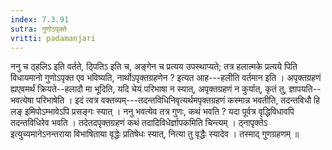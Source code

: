 ```yaml
---
index: 7.3.91
sutra: गुणोऽपृक्ते
vritti: padamanjari
---
```


 ननु च ठ्हलिऽ इति वर्तते, ठ्पितिऽ इति च, अङ्गेन च प्रत्यय उपस्थाप्यते; तत्र हलात्मके प्रत्यये पिति विधायमानो गुणोऽपृक्त एव भविष्यति, नार्थोऽपृक्तग्रहणेन ? इत्यत आह---हलीति वर्तमान इति । अपृक्तग्रहणं ह्यएवमर्थं क्रियते--हलादौ मा भूदिति, यदि चेयं परिभाषा न स्यात्, अपृक्तग्रहणं न कुर्यात्, कृतं तु, ज्ञापयति--भवत्येषा परिभाषेति । इदं त्वत्र वक्तव्यम्---तदन्तविधिनिवृत्यर्थमपृक्तग्रहणं कस्मान्न भवतीति, तदन्तविधौ हि लङ् इमिपोऽम्भावेऽपि प्रसङ्गः स्यात् । ननु भवत्येव तत्र गुणः, कथं भवति ? यदा पूर्वत्र वृद्धिविधावपि तदन्तविधिरेव भवति । तदेतदपृक्तग्रहणं कथं तदादिविधेर्ज्ञापकमिति चिन्त्यम् । ठ्नापृक्तेऽ इत्युच्यमानेऽनन्तराया विभाषिताया वृद्धेः प्रतिषेधः स्यात्, नित्या तु वृद्धैः स्यादेव । तस्माद् गुणग्रहणम् ॥